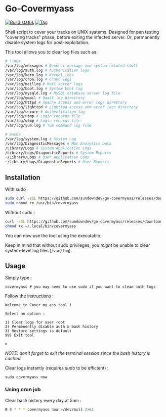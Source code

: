 # Go-Covermyass

[![Build status](https://img.shields.io/travis/sundowndev/covermyass/master.svg?style=flat-square)](https://travis-ci.org/sundowndev/covermyass/builds)
[![Tag](https://img.shields.io/github/tag/SundownDEV/covermyass.svg?style=flat-square)](https://github.com/sundowndev/covermyass/releases)

Shell script to cover your tracks on UNIX systems. Designed for pen testing "covering tracks" phase, before exiting the infected server. Or, permanently disable system logs for post-exploitation.

This tool allows you to clear log files such as :

```bash
# Linux
/var/log/messages # General message and system related stuff
/var/log/auth.log # Authenication logs
/var/log/kern.log # Kernel logs
/var/log/cron.log # Crond logs
/var/log/maillog # Mail server logs
/var/log/boot.log # System boot log
/var/log/mysqld.log # MySQL database server log file
/var/log/qmail # Qmail log directory
/var/log/httpd # Apache access and error logs directory
/var/log/lighttpd # Lighttpd access and error logs directory
/var/log/secure # Authentication log
/var/log/utmp # Login records file
/var/log/wtmp # Login records file
/var/log/yum.log # Yum command log file

# macOS
/var/log/system.log # System Log
/var/log/DiagnosticMessages # Mac Analytics Data
/Library/Logs # System Application Logs
/Library/Logs/DiagnosticReports # System Reports
~/Library/Logs # User Application Logs
~/Library/Logs/DiagnosticReports # User Reports
```

## Installation

With sudo

```bash
sudo curl -sSL https://github.com/sundowndev/go-covermyass/releases/download/1.0.0-alpha/covermyass -o /usr/bin/covermyass
sudo chmod +x /usr/bin/covermyass
```

Without sudo :

```bash
curl -sSL https://github.com/sundowndev/go-covermyass/releases/download/1.0.0-alpha/covermyass -o ~/.local/bin/covermyass
chmod +x ~/.local/bin/covermyass
```

You can now use the tool using the executable.

Keep in mind that without sudo privileges, you *might* be unable to clear system-level log files (`/var/log`).

## Usage

Simply type :

```
covermyass # you may need to use sudo if you want to clean auth logs
```

Follow the instructions :

```
Welcome to Cover my ass tool !

Select an option :

1) Clear logs for user root
2) Permenently disable auth & bash history
3) Restore settings to default
99) Exit tool

>
```

*NOTE: don't forget to exit the terminal session since the bash history is cached.*

Clear logs instantly (requires *sudo* to be efficient) :

```
sudo covermyass now
```

### Using cron job

Clear bash history every day at 5am :

```bash
0 5 * * * covermyass now >/dev/null 2>&1
```
